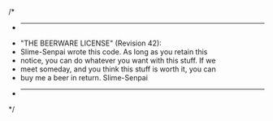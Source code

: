 /*
 * ------------------------------------------------------------
 * "THE BEERWARE LICENSE" (Revision 42):
 * Slime-Senpai wrote this code. As long as you retain this 
 * notice, you can do whatever you want with this stuff. If we
 * meet someday, and you think this stuff is worth it, you can
 * buy me a beer in return. Slime-Senpai
 * ------------------------------------------------------------
 */